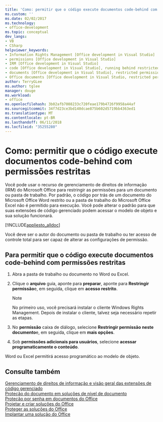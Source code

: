 ```yaml
---
title: 'Como: permitir que o código execute documentos code-behind com permissões restritas'
ms.custom: ''
ms.date: 02/02/2017
ms.technology:
- office-development
ms.topic: conceptual
dev_langs:
- VB
- CSharp
helpviewer_keywords:
- Information Rights Management [Office development in Visual Studio]
- permissions [Office development in Visual Studio]
- IRM [Office development in Visual Studio]
- code [Office development in Visual Studio], running behind restricted documents
- documents [Office development in Visual Studio], restricted permissions
- Office documents [Office development in Visual Studio, restricted permissions
author: TerryGLee
ms.author: tglee
manager: douge
ms.workload:
- office
ms.openlocfilehash: 3b02afb7008233c720feae179b4726f9958a44af
ms.sourcegitcommit: 34f7d23ce3bd140dcae875b602d5719bb4363ed1
ms.translationtype: MT
ms.contentlocale: pt-BR
ms.lasthandoff: 06/11/2018
ms.locfileid: "35255280"
---
```

# <a name="how-to-permit-code-to-run-behind-documents-with-restricted-permissions"></a>Como: permitir que o código execute documentos code-behind com permissões restritas
  Você pode usar o recurso de gerenciamento de direitos de informação (IRM) do Microsoft Office para restringir as permissões para um documento ou pasta de trabalho. Por padrão, o código por trás de um documento do Microsoft Office Word restrito ou a pasta de trabalho do Microsoft Office Excel não é permitido para execução. Você pode alterar o padrão para que suas extensões de código gerenciado podem acessar o modelo de objeto e sua solução funcionará.  
  
 [!INCLUDE[appliesto_alldoc](../vsto/includes/appliesto-alldoc-md.md)]  
  
 Você deve ser o autor do documento ou pasta de trabalho ou ter acesso de controle total para ser capaz de alterar as configurações de permissão.  
  
## <a name="to-permit-code-to-run-behind-documents-with-restricted-permissions"></a>Para permitir que o código execute documentos code-behind com permissões restritas  
  
1.  Abra a pasta de trabalho ou documento no Word ou Excel.  
  
2.  Clique o **arquivo** guia, aponte para **preparar**, aponte para **Restringir permissão**e, em seguida, clique em **acesso restrito**.  
  
    > [!NOTE]  
    >  No primeiro uso, você precisará instalar o cliente Windows Rights Management. Depois de instalar o cliente, talvez seja necessário repetir as etapas.  
  
3.  No **permissão** caixa de diálogo, selecione **Restringir permissão neste documento**e, em seguida, clique em **mais opções**.  
  
4.  Sob **permissões adicionais para usuários**, selecione **acessar programaticamente o conteúdo**.  
  
 Word ou Excel permitirá acesso programático ao modelo de objeto.  
  
## <a name="see-also"></a>Consulte também  
 [Gerenciamento de direitos de informação e visão geral das extensões de código gerenciado](../vsto/information-rights-management-and-managed-code-extensions-overview.md)   
 [Proteção do documento em soluções de nível de documento](../vsto/document-protection-in-document-level-solutions.md)   
 [Proteção por senha em documentos do Office](../vsto/password-protection-on-office-documents.md)   
 [Projetar e criar soluções do Office](../vsto/designing-and-creating-office-solutions.md)   
 [Proteger as soluções do Office](../vsto/securing-office-solutions.md)   
 [Implantar uma solução do Office](../vsto/deploying-an-office-solution.md)  
  
  